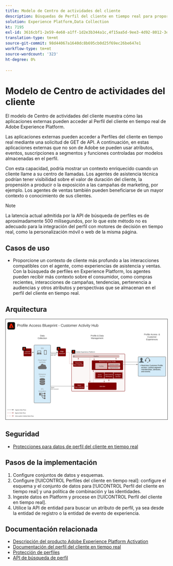 ```yaml
---
title: Modelo de Centro de actividades del cliente
description: Búsquedas de Perfil del cliente en tiempo real para proporcionar contexto para la asistencia y las ventas asistidas por el agente.
solution: Experience Platform,Data Collection
kt: 7195
exl-id: 3616cbf1-2e59-4e68-a1ff-1d2e3b344a1c,4f15aa5d-9ee3-4d92-8012-3e2f0c0d615f
translation-type: tm+mt
source-git-commit: 98d44067a1640dc8b695cb0d25f69ec26be647e1
workflow-type: tm+mt
source-wordcount: '323'
ht-degree: 0%

---
```


# Modelo de Centro de actividades del cliente

El modelo de Centro de actividades del cliente muestra cómo las aplicaciones externas pueden acceder al Perfil del cliente en tiempo real de Adobe Experience Platform.

Las aplicaciones externas pueden acceder a Perfiles del cliente en tiempo real mediante una solicitud de GET de API. A continuación, en estas aplicaciones externas que no son de Adobe se pueden usar atributos, eventos, suscripciones a segmentos y funciones controladas por modelos almacenadas en el perfil.

Con esta capacidad, podría mostrar un contexto enriquecido cuando un cliente llame a su centro de llamadas. Los agentes de asistencia técnica podrían tener visibilidad sobre el valor de duración del cliente, la propensión a producir o la exposición a las campañas de marketing, por ejemplo. Los agentes de ventas también pueden beneficiarse de un mayor contexto o conocimiento de sus clientes.

>[!NOTE]
>
>La latencia actual admitida por la API de búsqueda de perfiles es de aproximadamente 500 milisegundos, por lo que este método no es adecuado para la integración del perfil con motores de decisión en tiempo real, como la personalización móvil o web de la misma página.

## Casos de uso

* Proporcione un contexto de cliente más profundo a las interacciones compatibles con el agente, como experiencias de asistencia y ventas. Con la búsqueda de perfiles en Experience Platform, los agentes pueden recibir más contexto sobre el consumidor, como compras recientes, interacciones de campañas, tendencias, pertenencia a audiencias y otros atributos y perspectivas que se almacenan en el perfil del cliente en tiempo real.

## Arquitectura

<img src="assets/cah.svg" alt="Arquitectura de referencia para el modelo de Centro de actividades del cliente" style="border:1px solid #4a4a4a" />

## Seguridad

* [Protecciones para datos de perfil del cliente en tiempo real](https://experienceleague.adobe.com/docs/experience-platform/profile/guardrails.html)

## Pasos de la implementación

1. Configure conjuntos de datos y esquemas.
1. Configure [!UICONTROL Perfiles del cliente en tiempo real]: configure el esquema y el conjunto de datos para [!UICONTROL Perfil del cliente en tiempo real] y una política de combinación y las identidades.
1. Ingeste datos en Platform y procese en [!UICONTROL Perfil del cliente en tiempo real].
1. Utilice la API de entidad para buscar un atributo de perfil, ya sea desde la entidad de registro o la entidad de evento de experiencia.

## Documentación relacionada

* [Descripción del producto Adobe Experience Platform Activation](https://helpx.adobe.com/legal/product-descriptions/adobe-experience-platform0.html)
* [Documentación del perfil del cliente en tiempo real](https://experienceleague.adobe.com/docs/experience-platform/profile/home.html?lang=en)
* [Protección de perfiles](https://experienceleague.adobe.com/docs/experience-platform/profile/guardrails.html)
* [API de búsqueda de perfil](https://www.adobe.io/apis/experienceplatform/home/api-reference.html)
